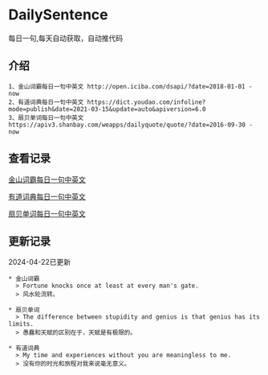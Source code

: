 # DailySentence

每日一句,每天自动获取，自动推代码

## 介绍

```
1、金山词霸每日一句中英文 http://open.iciba.com/dsapi/?date=2018-01-01 - now
2、有道词典每日一句中英文 https://dict.youdao.com/infoline?mode=publish&date=2021-03-15&update=auto&apiversion=6.0
3、扇贝单词每日一句中英文 https://apiv3.shanbay.com/weapps/dailyquote/quote/?date=2016-09-30 - now
```

## 查看记录

[金山词霸每日一句中英文](./data/iciba/)

[有道词典每日一句中英文](./data/youdao/)

[扇贝单词每日一句中英文](./data/shanbay/)

## 更新记录
2024-04-22已更新 
```
* 金山词霸
  > Fortune knocks once at least at every man's gate.
  > 风水轮流转。

* 扇贝单词
  > The difference between stupidity and genius is that genius has its limits.
  > 愚蠢和天赋的区别在于，天赋是有极限的。

* 有道词典
  > My time and experiences without you are meaningless to me.
  > 没有你的时光和旅程对我来说毫无意义。

```
